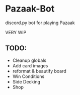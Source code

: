 # Pazaak-Bot
discord.py bot for playing Pazaak

VERY WIP

## TODO:
* Cleanup globals
* Add card images
* reformat & beautify board
* Win Conditions
* Side Decking
* Shop
